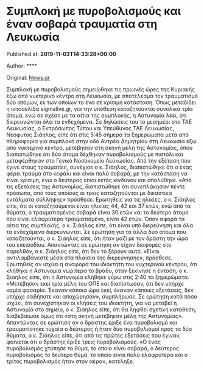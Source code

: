 
# Συμπλοκή με πυροβολισμούς και έναν σοβαρά τραυματία στη Λευκωσία

Published at: **2019-11-03T14:33:28+00:00**

Author: ****

Original: [News.gr](https://www.news.gr/kosmos/article/2017664/simploki-me-pirovolismous-ke-enan-sovara-travmatia-sti-lefkosia.html)

Συμπλοκή με πυροβολισμούς σημειώθηκε τις πρωινές ώρες της Κυριακής έξω από νυκτερινό κέντρο στη Λευκωσία, με αποτέλεσμα τον τραυματισμό δύο ατόμων, εκ των οποίων το ένα σε κρίσιμη κατάσταση.
Όπως μεταδίδει η ιστοσελίδα sigmalive.gr, για την υπόθεση καταζητούνται συνολικά τρία άτομα, ενώ σε σχέση με τα αίτια της συμπλοκής, η Αστυνομία λέει, ότι διερευνώνται όλα τα ενδεχόμενα. Σε δηλώσεις του το μεσημέρι στο ΤΑΕ Λευκωσίας, ο Εκπρόσωπος Τύπου και Υπεύθυνος ΤΑΕ Λευκωσίας, Νεόφυτος Σιάηλος, είπε ότι στις 5:45 σήμερα τα ξημερώματα μετά από πληροφορία για συμπλοκή στην οδό Αντρέα Δημητρίου στη Λευκωσία έξω από νυκτερινό κέντρο, μετέβησαν στη σκηνή μέλη της Αστυνομίας, όπου διαπιστώθηκε ότι δύο άτομα δέχθηκαν πυροβολισμούς με πιστόλι και μεταφέρθηκαν στο Γενικό Νοσοκομείο Λευκωσίας.
Από την εξέταση που έγινε στους τραυματίες, συνέχισε ο κ. Σιάηλος, διαπιστώθηκε ότι ο ένας φέρει τραύμα στο κεφάλι και είναι πολύ σοβαρά, με την κατάσταση να είναι κρίσιμη, ενώ ο δεύτερος είναι εκτός κινδύνου και απολύθηκε. «Από τις εξετάσεις της Αστυνομίας, διαπιστώθηκε ότι συνεπλάκησαν πέντε πρόσωπα, από τους οποίους οι τρεις καταζητούνται με δικαστικά εντάλματα σύλληψης» πρόσθεσε.
Ερωτηθείς για τις ηλικίες, ο κ. Σιάηλος είπε, ότι οι καταζητούμενοι είναι ηλικίας 44, 42 και 37 ετών, ενώ από τα θύματα, ο τραυματισμένος σοβαρά είναι 30 ετών και το δεύτερο άτομο που είναι ελαφρύτερα τραυματισμένο, είναι 42 ετών. Όσον αφορά τα αίτια της συμπλοκής, ο κ. Σιάηλος είπε, ότι είναι υπό διερεύνηση και όλα τα ενδεχόμενα διερευνώνται. Σε ερώτηση για τα άλλα δύο άτομα που καταζητούνται, ο κ. Σιάηλος είπε, ότι ήταν μαζί με τον δράστη την ώρα του επεισοδίου.
Απαντώντας σε ερώτηση αν είχαν διαφορές στο παρελθόν, ο κ. Σιάηλος είπε, ότι δεν το ξέρουν αυτό. «Είναι αντιλαμβάνεστε μέσα στα πλαίσια της διερεύνησης», πρόσθεσε. Ερωτηθείς αν ισχύει η αναφορά του ιδιοκτήτη του νυχτερινού κέντρου, ότι κλήθηκε η Αστυνομία νωρίτερα το βράδυ, όταν ξεκίνησε η ένταση, ο κ. Σιάηλος είπε, ότι η Αστυνομία κλήθηκε γύρω στις 2:40 τα ξημερώματα. «Μετέβησαν εκεί τρία μέλη του ΟΠΕ και διαπίστωσαν, ότι δεν υπήρχε καμία φασαρία. Έκαναν κάποια ώρα εκεί, έκαναν κάποιες εξετάσεις, δεν υπήρχε οτιδήποτε και αποχώρησαν», συμπλήρωσε.
Σε ερώτηση κατά πόσο ισχύει, ότι συνεχίστηκαν οι κλήσεις του ιδιοκτήτη, για να μεταβεί η Αστυνομία στο σημείο, ο κ. Σιάηλος είπε, ότι θα ληφθεί σχετική κατάθεση, διαβεβαίωσε όμως ότι «στη σκηνή μετέβηκαν μέλη της Αστυνομίας». Απαντώντας σε ερώτηση αν ο δράστης έριξε ένα πυροβολισμό και τραυματίστηκε τυχαία ο δεύτερος ή ήταν δύο πυροβολισμοί προς τα δύο θύματα, ο κ. Σιάηλος είπε, ότι από τις πρώτες εξετάσεις που έγιναν, φαίνεται ότι ο δράστης έριξε τρεις πυροβολισμούς.
«Ο ένας πυροβολισμός χτύπησε το θύμα, το οποίο είναι σοβαρά, ο δεύτερος πυροβολισμός το δεύτερο θύμα, το οποίο είναι πολύ ελαφρύτερα και ο τρίτος πυροβολισμός ήταν στον αέρα», κατέληξε.
